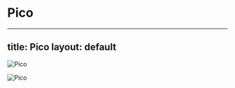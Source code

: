 
Pico
====
---
title: Pico
layout: default
---

![Pico](https://techcoffeehouse.com/wp-content/uploads/2022/10/0B8FD10C-E06A-4199-896F-E87D13C9B1B4.png)

![Pico](https://wallpapercave.com/wp/wp8990595.jpg)